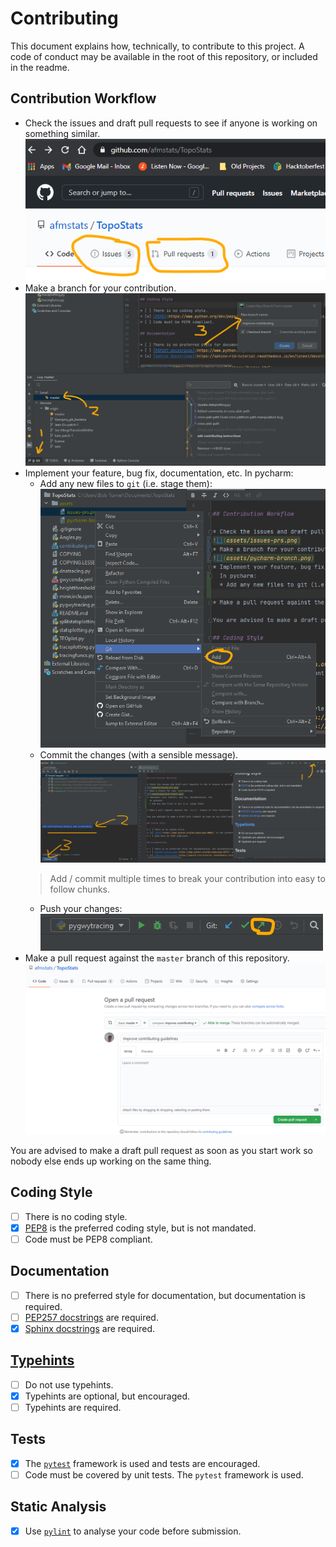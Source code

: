 # Contributing

This document explains how, technically, to contribute to this project. A code of conduct may be available in the root of this repository, or included in the readme.

## Contribution Workflow

* Check the issues and draft pull requests to see if anyone is working on something similar.
![](assets/issues-prs.png)
* Make a branch for your contribution.
![](assets/pycharm-branch.png)
* Implement your feature, bug fix, documentation, etc.
  In pycharm:
  * Add any new files to `git` (i.e. stage them):
  ![](assets/stage.png)
  * Commit the changes (with a sensible message).
  ![](assets/commit.png)
  > Add / commit multiple times to break your contribution into easy to follow chunks. 
  * Push your changes:
  ![](assets/push.png)
* Make a pull request against the `master` branch of this repository.
![](assets/pull-request.png)

You are advised to make a draft pull request as soon as you start work so nobody else ends up working on the same thing.

## Coding Style

* [ ] There is no coding style.
* [x] [PEP8](https://www.python.org/dev/peps/pep-0008/) is the preferred coding style, but is not mandated.
* [ ] Code must be PEP8 compliant.

## Documentation

* [ ] There is no preferred style for documentation, but documentation is required.
* [ ] [PEP257 docstrings](https://www.python.org/dev/peps/pep-0257/) are required.
* [x] [Sphinx docstrings](https://sphinx-rtd-tutorial.readthedocs.io/en/latest/docstrings.html) are required.

## [Typehints](https://docs.python.org/3/library/typing.html)

* [ ] Do not use typehints.
* [x] Typehints are optional, but encouraged.
* [ ] Typehints are required.

## Tests

* [x] The [`pytest`](https://docs.pytest.org/en/stable/) framework is used and tests are encouraged.
* [ ] Code must be covered by unit tests. The `pytest` framework is used.

## Static Analysis

* [x] Use [`pylint`](https://pypi.org/project/pylint/) to analyse your code before submission.